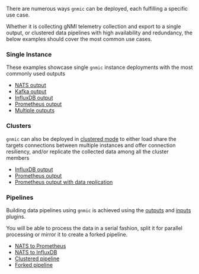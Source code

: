 There are numerous ways `gnmic` can be deployed, each fulfilling a specific use case. 

Whether it is collecting gNMI telemetry collection and export to a single output, 
or clustered data pipelines with high availability and redundancy, the below examples should cover the most common use cases.
### Single Instance
These examples showcase single `gnmic` instance deployments with the most commonly used outputs

- [NATS output](single-instance/nats-output.md) 
- [Kafka output](single-instance/kafka-output.md)
- [InfluxDB output](single-instance/influxdb-output.md)
- [Prometheus output](single-instance/prometheus-output.md)
- [Multiple outputs](single-instance/multiple-outputs.md)


### Clusters
`gnmic` can also be deployed in [clustered mode](../user_guide/HA.md) to either load share the targets connections between multiple instances and offer connection resiliency,
and/or replicate the collected data among all the cluster members

- [InfluxDB output](clusters/cluster_with_influxdb_output.md)
- [Prometheus output](clusters/cluster_with_prometheus_output.md)
- [Prometheus output with data replication](clusters/cluster_with_nats_input_and_prometheus_output.md)


### Pipelines

Building data pipelines using `gnmic` is achieved using the [outputs](../user_guide/outputs/output_intro.md) and [inputs](../user_guide/inputs/intro.md) plugins.

You will be able to process the data in a serial fashion, split it for parallel processing or mirror it to create a forked pipeline.

- [NATS to Prometheus](pipelines/nats_prometheus.md)
- [NATS to InfluxDB](pipelines/nats_influxdb.md)
- [Clustered pipeline](pipelines/gnmic_cluster_nats_prometheus.md)
- [Forked pipeline](pipelines/forked_pipeline.md)